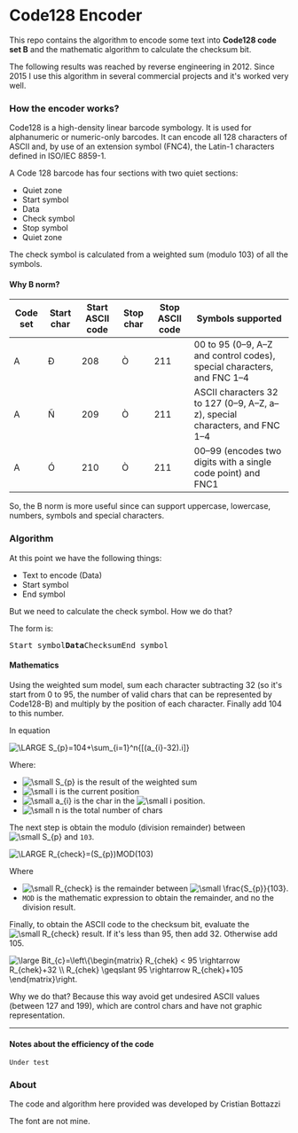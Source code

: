 # Code128 Encoder

This repo contains the algorithm to encode some text into **Code128 code set B** and the mathematic algorithm to calculate the checksum bit.

The following results was reached by reverse engineering in 2012. Since 2015 I use this algorithm in several commercial projects and it's worked very well.


### How the encoder works?

Code128 is a high-density linear barcode symbology. It is used for alphanumeric or numeric-only barcodes. It can encode all 128 characters of ASCII and, by use of an extension symbol (FNC4), the Latin-1 characters defined in ISO/IEC 8859-1.

A Code 128 barcode has four sections with two quiet sections:

  *  Quiet zone
  *  Start symbol
  *  Data
  *  Check symbol
  *  Stop symbol
  *  Quiet zone

The check symbol is calculated from a weighted sum (modulo 103) of all the symbols.


#### Why B norm?

| Code set | Start char | Start ASCII code | Stop char | Stop ASCII code | Symbols supported |
| ------ | ------ | ------ | ------ | ------ | ------ |
| A | Ð | 208 | Ò | 211 | 00 to 95 (0–9, A–Z and control codes), special characters, and FNC 1–4 |
| A | Ñ | 209 | Ò | 211 | ASCII characters 32 to 127 (0–9, A–Z, a–z), special characters, and FNC 1–4 |
| A | Ó | 210 | Ò | 211 | 00–99 (encodes two digits with a single code point) and FNC1 |

So, the B norm is more useful since can support uppercase, lowercase, numbers, symbols and special characters.


### Algorithm

At this point we have the following things:
 * Text to encode (Data)
 * Start symbol
 * End symbol

But we need to calculate the check symbol. How we do that?

The form is:

<kbd>Start symbol</kbd><kbd>**Data**</kbd><kbd>Checksum</kbd><kbd>End symbol</kbd>


#### Mathematics
Using the weighted sum model, sum each character subtracting 32 (so it's start from 0 to 95, the number of valid chars that can be represented by Code128-B) and multiply by the position of each character. Finally add 104 to this number.

In equation

<img src="https://latex.codecogs.com/gif.latex?\LARGE&space;S_{p}=104&plus;\sum_{i=1}^n{[(a_{i}-32).i]}" title="\LARGE S_{p}=104+\sum_{i=1}^n{[(a_{i}-32).i]}" />

Where:

 * <img src="https://latex.codecogs.com/png.latex?\dpi{150}&space;\small&space;S_{p}" title="\small S_{p}" /> is the result of the weighted sum
 * <img src="https://latex.codecogs.com/png.latex?\dpi{150}&space;\small&space;i" title="\small i" /> is the current position
 * <img src="https://latex.codecogs.com/png.latex?\dpi{150}&space;\small&space;a_{i}" title="\small a_{i}" /> is the char in the <img src="https://latex.codecogs.com/png.latex?\dpi{150}&space;\small&space;i" title="\small i" /> position.
 * <img src="https://latex.codecogs.com/png.latex?\dpi{150}&space;\small&space;n" title="\small n" /> is the total number of chars

The next step is obtain the modulo (division remainder) between <img src="https://latex.codecogs.com/png.latex?\dpi{150}&space;\small&space;S_{p}" title="\small S_{p}" /> and `103`.

<img src="https://latex.codecogs.com/png.latex?\dpi{150}&space;\small&space;R_{check}=(S_{p})MOD(103)" title="\LARGE R_{check}=(S_{p})MOD(103)" />

Where

 * <img src="https://latex.codecogs.com/png.latex?\dpi{150}&space;\tiny&space;R_{check}" title="\small R_{check}" /> is the remainder between <img src="https://latex.codecogs.com/png.latex?\dpi{150}&space;\tiny&space;\frac{S_{p}}{103}" title="\small \frac{S_{p}}{103}" />.
 * `MOD` is the mathematic expression to obtain the remainder, and no the division result.

Finally, to obtain the ASCII code to the checksum bit, evaluate the <img src="https://latex.codecogs.com/png.latex?\dpi{150}&space;\small&space;R_{check}" title="\small R_{check}" /> result. If it's less than 95, then add 32. Otherwise add 105.

<img src="https://latex.codecogs.com/png.latex?\dpi{150}&space;\large&space;Bit_{c}=\left\{\begin{matrix}&space;R_{chek}&space;<&space;95&space;\rightarrow&space;R_{chek}&plus;32&space;\\&space;R_{chek}&space;\geqslant&space;95&space;\rightarrow&space;R_{chek}&plus;105&space;\end{matrix}\right." title="\large Bit_{c}=\left\{\begin{matrix} R_{chek} < 95 \rightarrow R_{chek}+32 \\ R_{chek} \geqslant 95 \rightarrow R_{chek}+105 \end{matrix}\right." />

Why we do that? Because this way avoid get undesired ASCII values (between 127 and 199), which are control chars and have not graphic representation.

----


#### Notes about the efficiency of the code
`Under test`



### About

The code and algorithm here provided was developed by Cristian Bottazzi

The font are not mine.



